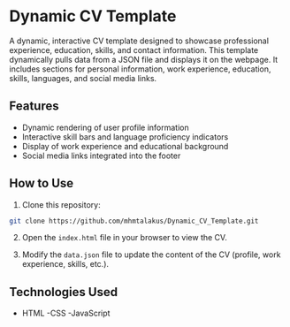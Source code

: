 # Dynamic CV Template

A dynamic, interactive CV template designed to showcase professional experience, education, skills, and contact information. This template dynamically pulls data from a JSON file and displays it on the webpage. It includes sections for personal information, work experience, education, skills, languages, and social media links.

## Features

- Dynamic rendering of user profile information
- Interactive skill bars and language proficiency indicators
- Display of work experience and educational background
- Social media links integrated into the footer

## How to Use

1. Clone this repository:
 ```bash
 git clone https://github.com/mhmtalakus/Dynamic_CV_Template.git
 ```

2. Open the `index.html` file in your browser to view the CV.

3. Modify the `data.json` file to update the content of the CV (profile, work experience, skills, etc.).

## Technologies Used

- HTML
-CSS
-JavaScript